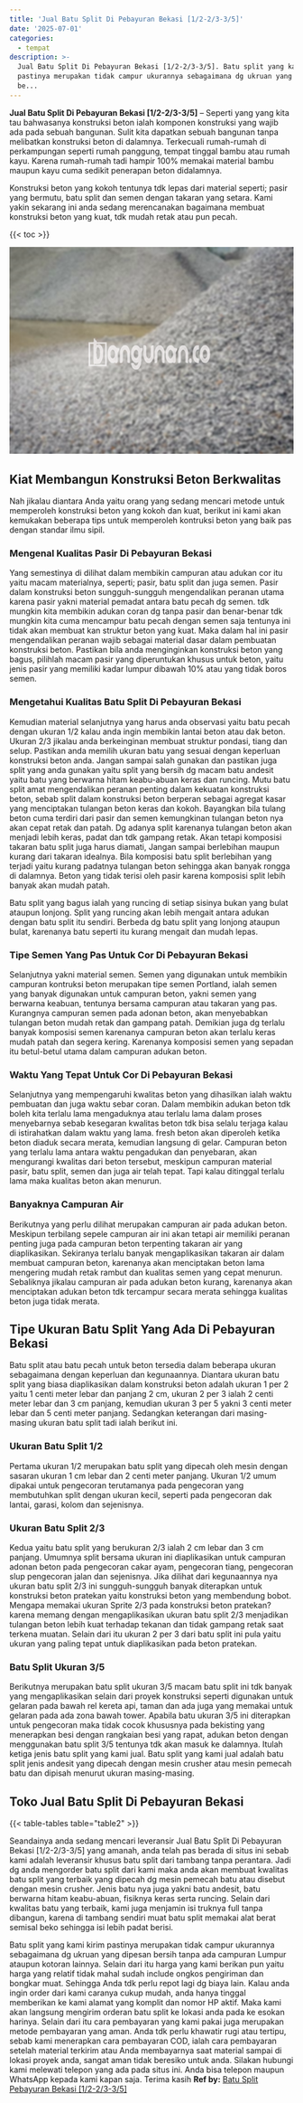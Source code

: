 ```yaml
---
title: 'Jual Batu Split Di Pebayuran Bekasi [1/2-2/3-3/5]'
date: '2025-07-01'
categories:
  - tempat
description: >-
  Jual Batu Split Di Pebayuran Bekasi [1/2-2/3-3/5]. Batu split yang kami kirim
  pastinya merupakan tidak campur ukurannya sebagaimana dg ukruan yang dipesan
  be...
---
```


**Jual Batu Split Di Pebayuran Bekasi \[1/2-2/3-3/5\]** – Seperti yang yang kita tau bahwasanya konstruksi beton ialah komponen konstruksi yang wajib ada pada sebuah bangunan. Sulit kita dapatkan sebuah bangunan tanpa melibatkan konstruksi beton di dalamnya. Terkecuali rumah-rumah di perkampungan seperti rumah panggung, tempat tinggal bambu atau rumah kayu. Karena rumah-rumah tadi hampir 100% memakai material bambu maupun kayu cuma sedikit penerapan beton didalamnya.

Konstruksi beton yang kokoh tentunya tdk lepas dari material seperti; pasir yang bermutu, batu split dan semen dengan takaran yang setara. Kami yakin sekarang ini anda sedang merencanakan bagaimana membuat konstruksi beton yang kuat, tdk mudah retak atau pun pecah.

{{< toc >}}

![Jual Batu Split Di Pebayuran Bekasi [1/2-2/3-3/5]](/images/jual-batu-split-34.png)

## Kiat Membangun Konstruksi Beton Berkwalitas

Nah jikalau diantara Anda yaitu orang yang sedang mencari metode untuk memperoleh konstruksi beton yang kokoh dan kuat, berikut ini kami akan kemukakan beberapa tips untuk memperoleh kontruksi beton yang baik pas dengan standar ilmu sipil.

### Mengenal Kualitas Pasir Di Pebayuran Bekasi

Yang semestinya di dilihat dalam membikin campuran atau adukan cor itu yaitu macam materialnya, seperti; pasir, batu split dan juga semen. Pasir dalam konstruksi beton sungguh-sungguh mengendalikan peranan utama karena pasir yakni material pemadat antara batu pecah dg semen. tdk mungkin kita membikin adukan coran dg tanpa pasir dan benar-benar tdk mungkin kita cuma mencampur batu pecah dengan semen saja tentunya ini tidak akan membuat kan struktur beton yang kuat. Maka dalam hal ini pasir mengendalikan peranan wajib sebagai material dasar dalam pembuatan konstruksi beton. Pastikan bila anda menginginkan konstruksi beton yang bagus, pilihlah macam pasir yang diperuntukan khusus untuk beton, yaitu jenis pasir yang memiliki kadar lumpur dibawah 10% atau yang tidak boros semen.

### Mengetahui Kualitas Batu Split Di Pebayuran Bekasi

Kemudian material selanjutnya yang harus anda observasi yaitu batu pecah dengan ukuran 1/2 kalau anda ingin membikin lantai beton atau dak beton. Ukuran 2/3 jikalau anda berkeinginan membuat struktur pondasi, tiang dan selup. Pastikan anda memilih ukuran batu yang sesuai dengan keperluan konstruksi beton anda. Jangan sampai salah gunakan dan pastikan juga split yang anda gunakan yaitu split yang bersih dg macam batu andesit yaitu batu yang berwarna hitam keabu-abuan keras dan runcing. Mutu batu split amat mengendalikan peranan penting dalam kekuatan konstruksi beton, sebab split dalam konstruksi beton berperan sebagai agregat kasar yang menciptakan tulangan beton keras dan kokoh. Bayangkan bila tulang beton cuma terdiri dari pasir dan semen kemungkinan tulangan beton nya akan cepat retak dan patah. Dg adanya split karenanya tulangan beton akan menjadi lebih keras, padat dan tdk gampang retak. Akan tetapi komposisi takaran batu split juga harus diamati, Jangan sampai berlebihan maupun kurang dari takaran idealnya. Bila komposisi batu split berlebihan yang terjadi yaitu kurang padatnya tulangan beton sehingga akan banyak rongga di dalamnya. Beton yang tidak terisi oleh pasir karena komposisi split lebih banyak akan mudah patah.

Batu split yang bagus ialah yang runcing di setiap sisinya bukan yang bulat ataupun lonjong. Split yang runcing akan lebih mengait antara adukan dengan batu split itu sendiri. Berbeda dg batu split yang lonjong ataupun bulat, karenanya batu seperti itu kurang mengait dan mudah lepas.

### Tipe Semen Yang Pas Untuk Cor Di Pebayuran Bekasi

Selanjutnya yakni material semen. Semen yang digunakan untuk membikin campuran kontruksi beton merupakan tipe semen Portland, ialah semen yang banyak digunakan untuk campuran beton, yakni semen yang berwarna keabuan, tentunya bersama campuran atau takaran yang pas. Kurangnya campuran semen pada adonan beton, akan menyebabkan tulangan beton mudah retak dan gampang patah. Demikian juga dg terlalu banyak komposisi semen karenanya campuran beton akan terlalu keras mudah patah dan segera kering. Karenanya komposisi semen yang sepadan itu betul-betul utama dalam campuran adukan beton.

### Waktu Yang Tepat Untuk Cor Di Pebayuran Bekasi

Selanjutnya yang mempengaruhi kwalitas beton yang dihasilkan ialah waktu pembuatan dan juga waktu sebar coran. Dalam membikin adukan beton tdk boleh kita terlalu lama mengaduknya atau terlalu lama dalam proses menyebarnya sebab kesegaran kwalitas beton tdk bisa selalu terjaga kalau di istirahatkan dalam waktu yang lama. fresh beton akan diperoleh ketika beton diaduk secara merata, kemudian langsung di gelar. Campuran beton yang terlalu lama antara waktu pengadukan dan penyebaran, akan mengurangi kwalitas dari beton tersebut, meskipun campuran material pasir, batu split, semen dan juga air telah tepat. Tapi kalau ditinggal terlalu lama maka kualitas beton akan menurun.

### Banyaknya Campuran Air

Berikutnya yang perlu dilihat merupakan campuran air pada adukan beton. Meskipun terbilang sepele campuran air ini akan tetapi air memiliki peranan penting juga pada campuran beton terpenting takaran air yang diaplikasikan. Sekiranya terlalu banyak mengaplikasikan takaran air dalam membuat campuran beton, karenanya akan menciptakan beton lama mengering mudah retak rambut dan kualitas semen yang cepat menurun. Sebaliknya jikalau campuran air pada adukan beton kurang, karenanya akan menciptakan adukan beton tdk tercampur secara merata sehingga kualitas beton juga tidak merata.

## Tipe Ukuran Batu Split Yang Ada Di Pebayuran Bekasi

Batu split atau batu pecah untuk beton tersedia dalam beberapa ukuran sebagaimana dengan keperluan dan kegunaannya. Diantara ukuran batu split yang biasa diaplikasikan dalam konstruksi beton adalah ukuran 1 per 2 yaitu 1 centi meter lebar dan panjang 2 cm, ukuran 2 per 3 ialah 2 centi meter lebar dan 3 cm panjang, kemudian ukuran 3 per 5 yakni 3 centi meter lebar dan 5 centi meter panjang. Sedangkan keterangan dari masing-masing ukuran batu split tadi ialah berikut ini.

### Ukuran Batu Split 1/2

Pertama ukuran 1/2 merupakan batu split yang dipecah oleh mesin dengan sasaran ukuran 1 cm lebar dan 2 centi meter panjang. Ukuran 1/2 umum dipakai untuk pengecoran terutamanya pada pengecoran yang membutuhkan split dengan ukuran kecil, seperti pada pengecoran dak lantai, garasi, kolom dan sejenisnya.

### Ukuran Batu Split 2/3

Kedua yaitu batu split yang berukuran 2/3 ialah 2 cm lebar dan 3 cm panjang. Umumnya split bersama ukuran ini diaplikasikan untuk campuran adonan beton pada pengecoran cakar ayam, pengecoran tiang, pengecoran slup pengecoran jalan dan sejenisnya. Jika dilihat dari kegunaannya nya ukuran batu split 2/3 ini sungguh-sungguh banyak diterapkan untuk konstruksi beton pratekan yaitu konstruksi beton yang membendung bobot. Mengapa memakai ukuran Sprite 2/3 pada konstruksi beton pratekan? karena memang dengan mengaplikasikan ukuran batu split 2/3 menjadikan tulangan beton lebih kuat terhadap tekanan dan tidak gampang retak saat terkena muatan. Selain dari itu ukuran 2 per 3 dari batu split ini pula yaitu ukuran yang paling tepat untuk diaplikasikan pada beton pratekan.

### Batu Split Ukuran 3/5

Berikutnya merupakan batu split ukuran 3/5 macam batu split ini tdk banyak yang mengaplikasikan selain dari proyek konstruksi seperti digunakan untuk gelaran pada bawah rel kereta api, taman dan ada juga yang memakai untuk gelaran pada ada zona bawah tower. Apabila batu ukuran 3/5 ini diterapkan untuk pengecoran maka tidak cocok khususnya pada bekisting yang menerapkan besi dengan rangkaian besi yang rapat, adukan beton dengan menggunakan batu split 3/5 tentunya tdk akan masuk ke dalamnya. Itulah ketiga jenis batu split yang kami jual. Batu split yang kami jual adalah batu split jenis andesit yang dipecah dengan mesin crusher atau mesin pemecah batu dan dipisah menurut ukuran masing-masing.

## Toko Jual Batu Split Di Pebayuran Bekasi

{{< table-tables table="table2" >}}

Seandainya anda sedang mencari leveransir Jual Batu Split Di Pebayuran Bekasi \[1/2-2/3-3/5\] yang amanah, anda telah pas berada di situs ini sebab kami adalah leveransir khusus batu split dari tambang tanpa perantara. Jadi dg anda mengorder batu split dari kami maka anda akan membuat kwalitas batu split yang terbaik yang dipecah dg mesin pemecah batu atau disebut dengan mesin crusher. Jenis batu nya juga yakni batu andesit, batu berwarna hitam keabu-abuan, fisiknya keras serta runcing. Selain dari kwalitas batu yang terbaik, kami juga menjamin isi truknya full tanpa dibangun, karena di tambang sendiri muat batu split memakai alat berat semisal beko sehingga isi lebih padat berisi.

Batu split yang kami kirim pastinya merupakan tidak campur ukurannya sebagaimana dg ukruan yang dipesan bersih tanpa ada campuran Lumpur ataupun kotoran lainnya. Selain dari itu harga yang kami berikan pun yaitu harga yang relatif tidak mahal sudah include ongkos pengiriman dan bongkar muat. Sehingga Anda tdk perlu repot lagi dg biaya lain. Kalau anda ingin order dari kami caranya cukup mudah, anda hanya tinggal memberikan ke kami alamat yang komplit dan nomor HP aktif. Maka kami akan langsung mengirim orderan batu split ke lokasi anda pada ke esokan harinya. Selain dari itu cara pembayaran yang kami pakai juga merupakan metode pembayaran yang aman. Anda tdk perlu khawatir rugi atau tertipu, sebab kami menerapkan cara pembayaran COD, ialah cara pembayaran setelah material terkirim atau Anda membayarnya saat material sampai di lokasi proyek anda, sangat aman tidak beresiko untuk anda. Silakan hubungi kami melewati telepon yang ada pada situs ini. Anda bisa telepon maupun WhatsApp kepada kami kapan saja. Terima kasih
**Ref by:** [Batu Split Pebayuran Bekasi [1/2-2/3-3/5]](https://id.wikipedia.org/wiki/Batu)
